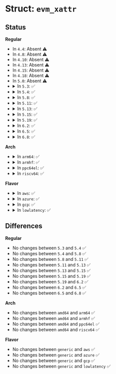 # Struct: <code>evm_xattr</code>

## Status
<b>Regular</b>
<ul>
<li>
In <code>4.4</code>: Absent ⚠️
</li>
<li>
In <code>4.8</code>: Absent ⚠️
</li>
<li>
In <code>4.10</code>: Absent ⚠️
</li>
<li>
In <code>4.13</code>: Absent ⚠️
</li>
<li>
In <code>4.15</code>: Absent ⚠️
</li>
<li>
In <code>4.18</code>: Absent ⚠️
</li>
<li>
In <code>5.0</code>: Absent ⚠️
</li>
<li>
<details>
<summary>In <code>5.3</code>: ✅</summary>

```c
struct evm_xattr {
    struct evm_ima_xattr_data data;
    u8 digest[20];
};
```
</details>
</li>
<li>
<details>
<summary>In <code>5.4</code>: ✅</summary>

```c
struct evm_xattr {
    struct evm_ima_xattr_data data;
    u8 digest[20];
};
```
</details>
</li>
<li>
<details>
<summary>In <code>5.8</code>: ✅</summary>

```c
struct evm_xattr {
    struct evm_ima_xattr_data data;
    u8 digest[20];
};
```
</details>
</li>
<li>
<details>
<summary>In <code>5.11</code>: ✅</summary>

```c
struct evm_xattr {
    struct evm_ima_xattr_data data;
    u8 digest[20];
};
```
</details>
</li>
<li>
<details>
<summary>In <code>5.13</code>: ✅</summary>

```c
struct evm_xattr {
    struct evm_ima_xattr_data data;
    u8 digest[20];
};
```
</details>
</li>
<li>
<details>
<summary>In <code>5.15</code>: ✅</summary>

```c
struct evm_xattr {
    struct evm_ima_xattr_data data;
    u8 digest[20];
};
```
</details>
</li>
<li>
<details>
<summary>In <code>5.19</code>: ✅</summary>

```c
struct evm_xattr {
    struct evm_ima_xattr_data data;
    u8 digest[20];
};
```
</details>
</li>
<li>
<details>
<summary>In <code>6.2</code>: ✅</summary>

```c
struct evm_xattr {
    struct evm_ima_xattr_data data;
    u8 digest[20];
};
```
</details>
</li>
<li>
<details>
<summary>In <code>6.5</code>: ✅</summary>

```c
struct evm_xattr {
    struct evm_ima_xattr_data data;
    u8 digest[20];
};
```
</details>
</li>
<li>
<details>
<summary>In <code>6.8</code>: ✅</summary>

```c
struct evm_xattr {
    struct evm_ima_xattr_data data;
    u8 digest[20];
};
```
</details>
</li>
</ul>
<b>Arch</b>
<ul>
<li>
<details>
<summary>In <code>arm64</code>: ✅</summary>

```c
struct evm_xattr {
    struct evm_ima_xattr_data data;
    u8 digest[20];
};
```
</details>
</li>
<li>
<details>
<summary>In <code>armhf</code>: ✅</summary>

```c
struct evm_xattr {
    struct evm_ima_xattr_data data;
    u8 digest[20];
};
```
</details>
</li>
<li>
<details>
<summary>In <code>ppc64el</code>: ✅</summary>

```c
struct evm_xattr {
    struct evm_ima_xattr_data data;
    u8 digest[20];
};
```
</details>
</li>
<li>
<details>
<summary>In <code>riscv64</code>: ✅</summary>

```c
struct evm_xattr {
    struct evm_ima_xattr_data data;
    u8 digest[20];
};
```
</details>
</li>
</ul>
<b>Flavor</b>
<ul>
<li>
<details>
<summary>In <code>aws</code>: ✅</summary>

```c
struct evm_xattr {
    struct evm_ima_xattr_data data;
    u8 digest[20];
};
```
</details>
</li>
<li>
<details>
<summary>In <code>azure</code>: ✅</summary>

```c
struct evm_xattr {
    struct evm_ima_xattr_data data;
    u8 digest[20];
};
```
</details>
</li>
<li>
<details>
<summary>In <code>gcp</code>: ✅</summary>

```c
struct evm_xattr {
    struct evm_ima_xattr_data data;
    u8 digest[20];
};
```
</details>
</li>
<li>
<details>
<summary>In <code>lowlatency</code>: ✅</summary>

```c
struct evm_xattr {
    struct evm_ima_xattr_data data;
    u8 digest[20];
};
```
</details>
</li>
</ul>

## Differences
<b>Regular</b>
<ul>
<li>
No changes between <code>5.3</code> and <code>5.4</code> ✅
</li>
<li>
No changes between <code>5.4</code> and <code>5.8</code> ✅
</li>
<li>
No changes between <code>5.8</code> and <code>5.11</code> ✅
</li>
<li>
No changes between <code>5.11</code> and <code>5.13</code> ✅
</li>
<li>
No changes between <code>5.13</code> and <code>5.15</code> ✅
</li>
<li>
No changes between <code>5.15</code> and <code>5.19</code> ✅
</li>
<li>
No changes between <code>5.19</code> and <code>6.2</code> ✅
</li>
<li>
No changes between <code>6.2</code> and <code>6.5</code> ✅
</li>
<li>
No changes between <code>6.5</code> and <code>6.8</code> ✅
</li>
</ul>
<b>Arch</b>
<ul>
<li>
No changes between <code>amd64</code> and <code>arm64</code> ✅
</li>
<li>
No changes between <code>amd64</code> and <code>armhf</code> ✅
</li>
<li>
No changes between <code>amd64</code> and <code>ppc64el</code> ✅
</li>
<li>
No changes between <code>amd64</code> and <code>riscv64</code> ✅
</li>
</ul>
<b>Flavor</b>
<ul>
<li>
No changes between <code>generic</code> and <code>aws</code> ✅
</li>
<li>
No changes between <code>generic</code> and <code>azure</code> ✅
</li>
<li>
No changes between <code>generic</code> and <code>gcp</code> ✅
</li>
<li>
No changes between <code>generic</code> and <code>lowlatency</code> ✅
</li>
</ul>
